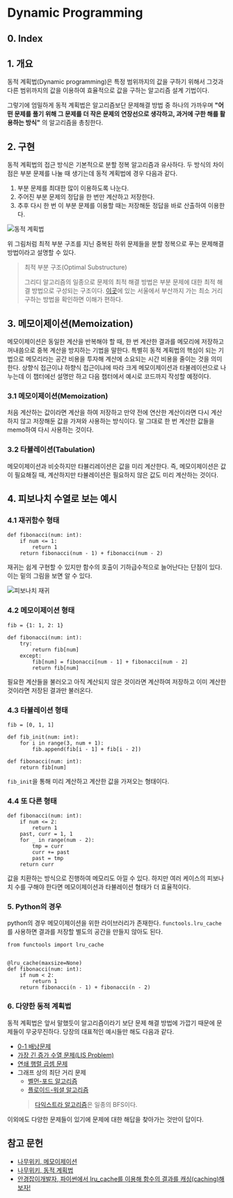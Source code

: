 # **Dynamic Programming**

## 0. Index

## 1. 개요
동적 계획법(Dynamic programming)은 특정 범위까지의 값을 구하기 위해서 그것과 다른 범위까지의 값을 이용하여 효율적으로 값을 구하는 알고리즘 설계 기법이다.

그렇기에 엄밀하게 동적 계획법은 알고리즘보단 문제해결 방법 중 하나의 가까우며 **"어떤 문제를 풀기 위해 그 문제를 더 작은 문제의 연장선으로 생각하고, 과거에 구한 해를 활용하는 방식"** 의 알고리즘을 총칭한다.

## 2. 구현
동적 계획법의 접근 방식은 기본적으로 분할 정복 알고리즘과 유사하다. 
두 방식의 차이점은 부분 문제를 나눌 때 생기는데 동적 계획법에 경우 다음과 같다.

1. 부분 문제를 최대한 많이 이용하도록 나눈다.
2. 주어진 부분 문제의 정답을 한 번만 계산하고 저장한다.
3. 추후 다시 한 번 이 부분 문제를 이용할 때는 저장해둔 정답을 바로 산출하여 이용한다.

![동적 계획법](https://w.namu.la/s/c72a6f355ce77b072b312cb52dbb116b2b45bb5260ebedf9f79f6b68b0300aeb44ba8ca7bac3cf478a525c4ba6f6e284847b2cbbf61059f7e42ec2ba752508249ef677a86d87daf293bfeceb2b6038467a0d39b9e685a2522ef9e81b75b16af9e4582907e4ffe434c31886a4841173d2)

위 그림처럼 최적 부분 구조를 지닌 중복된 하위 문제들을 분할 정복으로 푸는 문제해결 방법이라고 설명할 수 있다.

> 최적 부분 구조(Optimal Substructure)  
> 
> 그리디 알고리즘의 일종으로 문제의 최적 해결 방법은 부분 문제에 대한 최적 해결 방법으로 구성되는 구조이다.
> [이곳](https://namu.wiki/w/%EA%B7%B8%EB%A6%AC%EB%94%94%20%EC%95%8C%EA%B3%A0%EB%A6%AC%EC%A6%98#s-2.1)에 있는 서울에서 부산까지 가는 최소 거리 구하는 방법을 확인하면 이해가 편하다.

## 3. 메모이제이션(Memoization)

메모이제이션은 동일한 계산을 반복해야 할 때, 한 번 계산한 결과를 메모리에 저장하고 꺼내씀으로 중복 계산을 방지하는 기법을 말한다.
특별히 동적 계획법의 핵심이 되는 기법으로 메모리라는 공간 비용을 투자해 계산에 소요되는 시간 비용을 줄이는 것을 의미한다. 
상향식 접근이냐 하향식 접근이냐에 따라 크게 메모이제이션과 타불레이션으로 나누는데 이 챕터에선 설명만 하고 다음 챕터에서 예시로 코드까지 작성할 예정이다. 

### 3.1 메모이제이션(Memoization)
처음 계산하는 값이라면 계산을 하여 저장하고 만약 전에 연산한 계산이라면 다시 계산하지 않고 저장해둔 값을 가져와 사용하는 방식이다. 
말 그대로 한 번 계산한 값들을 memo하여 다시 사용하는 것이다.

### 3.2 타뷸레이션(Tabulation)
메모이제이션과 비슷하지만 타뷸리레이션은 값을 미리 계산한다. 즉, 메모이제이션은 값이 필요해질 때, 계산하지만 타뷸레이션은 필요하지 않은 값도 미리 계산하는 것이다. 


## 4. 피보나치 수열로 보는 예시

### 4.1 재귀함수 형태
```
def fibonacci(num: int):
	if num <= 1:
		return 1
	return fibonacci(num - 1) + fibonacci(num - 2)
```

재귀는 쉽게 구현할 수 있지만 함수의 호출이 기하급수적으로 늘어난다는 단점이 있다. 이는 밑의 그림을 보면 알 수 있다. 

![피보나치 재귀](https://w.namu.la/s/9ed9e9ddd2b5cc0453ab51b3052f1e799fe2f33c60d877f2de75ac213796584f87f1e490829f655561986fcf4f68a8bae9fa20726b416f1b2980379032f30b3a205b486f9d4c3a100669782e34099c573af7a7a1d0d3697a8a51887a350132aed10aa78420a3547ab3af1c52c57b8c4e)

### 4.2 메모이제이션 형태
```
fib = {1: 1, 2: 1}

def fibonacci(num: int):
	try:
		return fib[num]
	except:
		fib[num] = fibonacci[num - 1] + fibonacci[num - 2]
		return fib[num]
```

필요한 계산들을 불러오고 아직 계산되지 않은 것이라면 계산하여 저장하고 이미 계산한 것이라면 저장된 결과만 불러온다. 

### 4.3 타뷸레이션 형태
```
fib = [0, 1, 1]

def fib_init(num: int):
	for i in range(3, num + 1):
		fib.append(fib[i - 1] + fib[i - 2])

def fibonacci(num: int):
	return fib[num]
```

```fib_init```을 통해 미리 계산하고 계산한 값을 가져오는 형태이다.

### 4.4 또 다른 형태
```
def fibonacci(num: int):
	if num <= 2:
		return 1
	past, curr = 1, 1
	for _ in range(num - 2):
		tmp = curr
		curr += past
		past = tmp
	return curr
```

값을 치환하는 방식으로 진행하여 메모리도 아낄 수 있다. 하지만 여러 케이스의 피보나치 수를 구해야 한다면 메모이제이션과 타뷸레이션 형태가 더 효율적이다.

### 5. Python의 경우
python의 경우 메모이제이션을 위한 라이브러리가 존재한다. ```functools.lru_cache```를 사용하면 결과를 저장할 별도의 공간을 만들지 않아도 된다.
```
from functools import lru_cache


@lru_cache(maxsize=None)
def fibonacci(num: int):
	if num < 2:
		return 1
	return fibonacci(n - 1) + fibonacci(n - 2)
```

### 6. 다양한 동적 계획법
동적 계획법은 앞서 말했듯이 알고리즘이라기 보단 문제 해결 방법에 가깝기 때문에 문제들이 무궁무진하다. 당장의 대표적인 예시들만 해도 다음과 같다.

- [0-1 배낭문제](https://namu.wiki/w/0-1%20%EB%B0%B0%EB%82%AD%20%EB%AC%B8%EC%A0%9C)
- [가장 긴 증가 수열 문제(LIS Problem)](https://namu.wiki/w/%EC%B5%9C%EC%9E%A5%20%EC%A6%9D%EA%B0%80%20%EB%B6%80%EB%B6%84%20%EC%88%98%EC%97%B4)
- [연쇄 행렬 곱셈 문제](https://namu.wiki/w/%EC%97%B0%EC%87%84%20%ED%96%89%EB%A0%AC%20%EA%B3%B1%EC%85%88%20%EC%95%8C%EA%B3%A0%EB%A6%AC%EC%A6%98)
- 그래프 상의 최단 거리 문제
  - [벨먼-포드 알고리즘](https://namu.wiki/w/%EB%B2%A8%EB%A8%BC-%ED%8F%AC%EB%93%9C%20%EC%95%8C%EA%B3%A0%EB%A6%AC%EC%A6%98)
  - [플로이드-워셜 알고리즘](https://namu.wiki/w/%ED%94%8C%EB%A1%9C%EC%9D%B4%EB%93%9C-%EC%9B%8C%EC%85%9C%20%EC%95%8C%EA%B3%A0%EB%A6%AC%EC%A6%98)
  > [다익스트라 알고리즘](https://namu.wiki/w/%EB%8B%A4%EC%9D%B5%EC%8A%A4%ED%8A%B8%EB%9D%BC%20%EC%95%8C%EA%B3%A0%EB%A6%AC%EC%A6%98)은 일종의 BFS이다.

이외에도 다양한 문제들이 있기에 문제에 대한 해답을 찾아가는 것만이 답이다. 

## 참고 문헌
- [나무위키, 메모이제이션](https://namu.wiki/w/%EB%A9%94%EB%AA%A8%EC%9D%B4%EC%A0%9C%EC%9D%B4%EC%85%98)
- [나무위키, 동적 계획법](https://namu.wiki/w/%EB%8F%99%EC%A0%81%20%EA%B3%84%ED%9A%8D%EB%B2%95)
- [안경잡이개발자, 파이썬에서 lru_cache를 이용해 함수의 결과를 캐싱(caching)해보자!](https://ndb796.tistory.com/596)